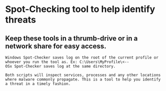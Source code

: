 # Spot-Checking tool to help identify threats

## Keep these tools in a thrumb-drive or in a network share for easy access.

```
Windows Spot-Checker saves log on the root of the current profile or whoever you run the tool as. Ex: C:\Users\MyProfile\<--
OSx Spot-Checker saves log at the same directory.

Both scripts will inspect services, processes and any other locations where malware commonly propagate. This is a tool to help you identify a threat in a timely fashion.
```
